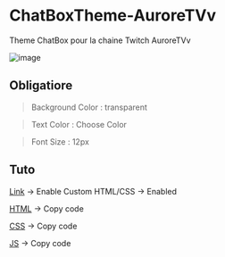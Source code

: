 # ChatBoxTheme-AuroreTVv
Theme ChatBox pour la chaine Twitch AuroreTVv

![image](https://user-images.githubusercontent.com/63310746/200149426-bd38a324-a3f9-409f-a8bc-f510a8e77f67.png)


## Obligatiore

> Background Color : transparent

> Text Color : Choose Color

> Font Size : 12px
 
 
## Tuto
 
[Link](https://streamlabs.com/dashboard#/chatbox) -> Enable Custom HTML/CSS -> Enabled

[HTML]() -> Copy code

[CSS]() -> Copy code

[JS]() -> Copy code
